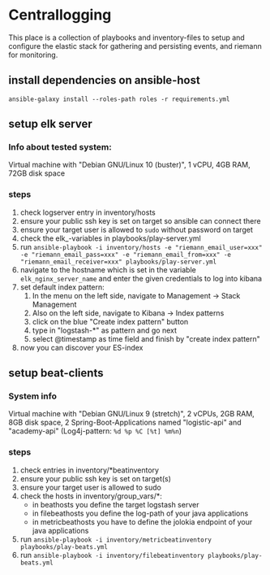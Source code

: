 # Centrallogging

This place is a collection of playbooks and inventory-files to setup and configure the elastic stack for gathering and persisting events, and riemann for monitoring.

## install dependencies on ansible-host

`ansible-galaxy install --roles-path roles -r requirements.yml`

## setup elk server

### Info about tested system:

Virtual machine with "Debian GNU/Linux 10 (buster)", 1 vCPU, 4GB RAM, 72GB disk space

### steps

1. check logserver entry in inventory/hosts
2. ensure your public ssh key is set on target so ansible can connect there
3. ensure your target user is allowed to `sudo` without password on target 
4. check the elk_-variables in playbooks/play-server.yml
5. run `ansible-playbook -i inventory/hosts -e "riemann_email_user=xxx" -e "riemann_email_pass=xxx" -e "riemann_email_from=xxx" -e "riemann_email_receiver=xxx" playbooks/play-server.yml`
6. navigate to the hostname which is set in the variable `elk_nginx_server_name` and enter the given credentials to log into kibana
7. set default index pattern:
   1. In the menu on the left side, navigate to Management -> Stack Management
   2. Also on the left side, navigate to Kibana -> Index patterns
   3. click on the blue "Create index pattern" button
   4. type in "logstash-*" as pattern and go next
   5. select @timestamp as time field and finish by "create index pattern"
8. now you can discover your ES-index

## setup beat-clients

### System info

Virtual machine with "Debian GNU/Linux 9 (stretch)", 2 vCPUs, 2GB RAM, 8GB disk space, 2 Spring-Boot-Applications named "logistic-api" and "academy-api" (Log4j-pattern: `%d %p %C [%t] %m%n`)

### steps

1. check entries in inventory/*beatinventory
2. ensure your public ssh key is set on target(s)
3. ensure your target user is allowed to sudo
4. check the hosts in inventory/group_vars/*:
   - in beathosts you define the target logstash server
   - in filebeathosts you define the log-path of your java applications
   - in metricbeathosts you have to define the jolokia endpoint of your java applications
5. run `ansible-playbook -i inventory/metricbeatinventory playbooks/play-beats.yml`
6. run `ansible-playbook -i inventory/filebeatinventory playbooks/play-beats.yml`
